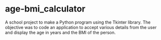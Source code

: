 # age-bmi_calculator
A school project to make a Python program using the Tkinter library. The objective was to code an application to accept various details from the user and display the age in years and the BMI of the person.
